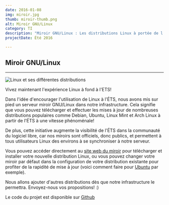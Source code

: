 ```yaml
---
date: 2016-01-08
img: miroir.jpg
thumb: miroir-thumb.png
alt: Miroir GNU/Linux
category: TI
description: "Miroir GNU/Linux : Les distributions Linux à portée de l'ÉTS"
projectDate: Été 2016

---
```


## Miroir GNU/Linux

---

![Linux et ses différentes distributions]({{site.baseurl}}/img/portfolio/miroir.jpg)

Vivez maintenant l'expérience Linux à fond à l'ETS!

Dans l'idée d'encourager l'utilisation de Linux à l'ÉTS, nous avons mis sur pied un serveur miroir GNU/Linux dans notre infrastructure. Cela signifie que vous pouvez télécharger et effectuer les mises à jour de nombreuses distributions populaires comme Debian, Ubuntu, Linux Mint et Arch Linux à partir de l'ÉTS à une vitesse phénoménale!

De plus, cette initiative augmente la visibilité de l'ÉTS dans la communauté du logiciel libre, car nos miroirs sont officiels, donc publics, et permettent à tous utilisateurs Linux des environs à se synchroniser à notre serveur.

Vous pouvez accéder directement au [site web du miroir](http://miroir.cedille.club/) pour télécharger et installer votre nouvelle distribution Linux, ou vous pouvez changer votre miroir par défaut dans la configuration de votre distribution existante pour profiter de la rapidité de mise à jour (voici comment faire pour [Ubuntu](https://doc.ubuntu-fr.org/software-properties) par exemple).

Nous allons ajouter d'autres distributions dès que notre infrastructure le permettra. Envoyez-nous vos propositions! :)

Le code du projet est disponible sur [Github <i class="fa fa-github"></i>](https://github.com/ClubCedille/mirrors)
